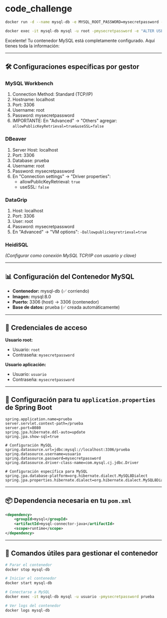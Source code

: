 # code_challenge

```bash
docker run -d --name mysql-db -e MYSQL_ROOT_PASSWORD=mysecretpassword -e MYSQL_DATABASE=prueba -e MYSQL_USER=usuario -e MYSQL_PASSWORD=mysecretpassword -p 3306:3306 mysql:8.0

docker exec -it mysql-db mysql -u root -pmysecretpassword -e "ALTER USER 'root'@'%' IDENTIFIED WITH mysql_native_password BY 'mysecretpassword'; ALTER USER 'root'@'localhost' IDENTIFIED WITH mysql_native_password BY 'mysecretpassword'; FLUSH PRIVILEGES;"
```

Excelente! Tu contenedor MySQL está completamente configurado. Aquí tienes toda la información:

---

## 🛠️ Configuraciones específicas por gestor

### MySQL Workbench
1. Connection Method: Standard (TCP/IP)
2. Hostname: localhost
3. Port: 3306
4. Username: root
5. Password: mysecretpassword
6. IMPORTANTE: En "Advanced" → "Others" agregar: `allowPublicKeyRetrieval=true&useSSL=false`

### DBeaver
1. Server Host: localhost
2. Port: 3306
3. Database: prueba
4. Username: root
5. Password: mysecretpassword
6. En "Connection settings" → "Driver properties":
    - allowPublicKeyRetrieval: `true`
    - useSSL: `false`

### DataGrip
1. Host: localhost
2. Port: 3306
3. User: root
4. Password: mysecretpassword
5. En "Advanced" → "VM options": `-Dallowpublickeyretrieval=true`

### HeidiSQL
*(Configurar como conexión MySQL TCP/IP con usuario y clave)*

---

## 📊 Configuración del Contenedor MySQL

- **Contenedor:** mysql-db (✅ corriendo)
- **Imagen:** mysql:8.0
- **Puerto:** 3306 (host) → 3306 (contenedor)
- **Base de datos:** prueba (✅ creada automáticamente)

---

## 👤 Credenciales de acceso

**Usuario root:**
- Usuario: `root`
- Contraseña: `mysecretpassword`

**Usuario aplicación:**
- Usuario: `usuario`
- Contraseña: `mysecretpassword`

---

## 🔧 Configuración para tu `application.properties` de Spring Boot

```properties
spring.application.name=prueba
server.servlet.context-path=/prueba
server.port=8080
spring.jpa.hibernate.ddl-auto=update
spring.jpa.show-sql=true

# Configuración MySQL
spring.datasource.url=jdbc:mysql://localhost:3306/prueba
spring.datasource.username=usuario
spring.datasource.password=mysecretpassword
spring.datasource.driver-class-name=com.mysql.cj.jdbc.Driver

# Configuración específica para MySQL
spring.jpa.database-platform=org.hibernate.dialect.MySQL8Dialect
spring.jpa.properties.hibernate.dialect=org.hibernate.dialect.MySQL8Dialect
```

---

## 📦 Dependencia necesaria en tu `pom.xml`

```xml
<dependency>
    <groupId>mysql</groupId>
    <artifactId>mysql-connector-java</artifactId>
    <scope>runtime</scope>
</dependency>
```

---

## 🔗 Comandos útiles para gestionar el contenedor

```bash
# Parar el contenedor
docker stop mysql-db

# Iniciar el contenedor
docker start mysql-db

# Conectarse a MySQL
docker exec -it mysql-db mysql -u usuario -pmysecretpassword prueba

# Ver logs del contenedor
docker logs mysql-db
```
